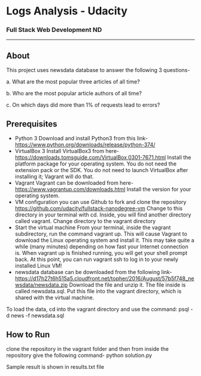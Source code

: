 # Logs Analysis - Udacity
### Full Stack Web Development ND
_______________________
## About
This project uses newsdata database to answer the following 3 questions-

a.  What are the most popular three articles of all time? 

b.  Who are the most popular article authors of all time?

c.  On which days did more than 1% of requests lead to errors?

## Prerequisites
* Python 3
Download and install Python3 from this link-
https://www.python.org/downloads/release/python-374/
* VirtualBox 3
Install VirtualBox3 from here-
https://downloads.tomsguide.com/VirtualBox,0301-7671.html 
Install the platform package for your operating system. You do not need the extension pack or the SDK. You do not need to launch VirtualBox after installing it; Vagrant will do that.
* Vagrant
Vagrant can be downloaded from here-
https://www.vagrantup.com/downloads.html
Install the version for your operating system.
* VM configuration
you can use Github to fork and clone the repository https://github.com/udacity/fullstack-nanodegree-vm
Change to this directory in your terminal with cd. Inside, you will find another directory called vagrant. Change directory to the vagrant directory
* Start the virtual machine
From your terminal, inside the vagrant subdirectory, run the command vagrant up. This will cause Vagrant to download the Linux operating system and install it. This may take quite a while (many minutes) depending on how fast your Internet connection is.
When vagrant up is finished running, you will get your shell prompt back. At this point, you can run vagrant ssh to log in to your newly installed Linux VM!
* newsdata database can be downloaded from the following link-
https://d17h27t6h515a5.cloudfront.net/topher/2016/August/57b5f748_newsdata/newsdata.zip 
Download the file and unzip it. The file inside is called newsdata.sql. Put this file into the vagrant directory, which is shared with the virtual machine.

To load the data, cd into the vagrant directory and use the command:
psql -d news -f newsdata.sql

## How to Run
clone the repository in the vagrant folder and then from inside the repository give the following command-
python solution.py

Sample result is shown in results.txt file



